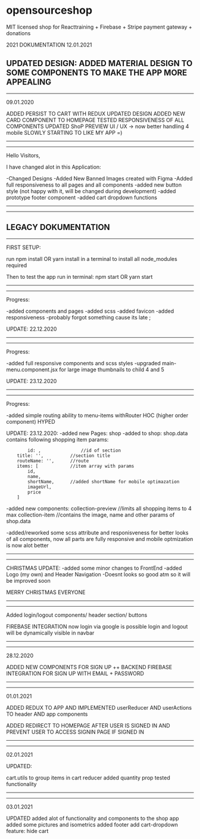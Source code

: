# opensourceshop
MIT licensed shop for Reacttraining + Firebase + Stripe payment gateway + donations


2021 DOKUMENTATION
12.01.2021

UPDATED DESIGN:
ADDED MATERIAL DESIGN TO SOME COMPONENTS TO MAKE THE APP MORE APPEALING
--------------------------
--------------------------
09.01.2020

ADDED PERSIST TO CART WITH REDUX
UPDATED DESIGN
ADDED NEW CARD COMPONENT TO HOMEPAGE
TESTED RESPONSIVENESS OF ALL COMPONENTS
UPDATED ShoP PREVIEW UI / UX  -> now better handling 4 mobile
SLOWLY STARTING TO LIKE MY APP =)
___________________________________________
___________________________________________
Hello Visitors,

I have changed alot in this Application:

-Changed Designs
-Added New Banned Images created  with Figma
-Added full responsiveness to all pages and all components
-added new button style (not happy with it, will be changed during development)
-added prototype footer component
-added cart dropdown functions

------------------------------------------
------------------------------------------



LEGACY DOKUMENTATION
-------------------------------------------------------------------
-------------------------------------------------------------------
FIRST SETUP:

run 
npm install OR yarn install
in a terminal to install all node_modules required

Then to test the app run in terminal:
npm start  OR yarn start

-------------------------------------------------------------------
-------------------------------------------------------------------

Progress:

-added components and pages
-added scss
-added favicon
-added responsiveness
-probably forgot something cause its late ;

UPDATE: 22.12.2020

-------------------------------------------------------------------
-------------------------------------------------------------------

Progress:

-added full responsive components and scss styles
-upgraded main-menu.component.jsx for large image thumbnails to child 4 and 5

UPDATE: 23.12.2020

-------------------------------------------------------------------
-------------------------------------------------------------------
Progress:

-added simple routing ability to menu-items withRouter HOC (higher order component)
HYPED

UPDATE: 23.12.2020:
-added new Pages:
    shop
-added to shop:
   shop.data 
    contains following shopping item params:
        
        	id: ,               //id of section
		title: '',          //section title
		routeName: '',      //route
		items: [            //item array with params
            id, 
            name, 
            shortName,      //added shortName for mobile optimazation
            imageUrl, 
            price
        ]
-added new components:
    collection-preview      //limits all shopping items to 4 max
    collection-item         //contains the image, name and other params of shop.data

-added/reworked some scss attribute and responisveness for better looks of all components, now all parts are fully responsive and mobile   optmization is now alot better

-------------------------------------------------------------------
-------------------------------------------------------------------

CHRISTMAS UPDATE:
    -added some minor changes to FrontEnd
    -added Logo (my own) and Header Navigation
    -Doesnt looks so good atm so it will be improved soon

MERRY CHRISTMAS EVERYONE

---------------------------------------
---------------------------------------

Added login/logout components/ header section/ buttons

FIREBASE INTEGRATION
    now login via google is possible
        login and logout will be dynamically visible in navbar

---------------------------------------
---------------------------------------

28.12.2020

ADDED NEW COMPONENTS FOR SIGN UP ++ BACKEND FIREBASE INTEGRATION FOR SIGN UP WITH EMAIL + PASSWORD

---------------------------------------
---------------------------------------

01.01.2021

ADDED REDUX TO APP AND IMPLEMENTED userReducer AND userActions TO header AND app components

ADDED REDIRECT TO HOMEPAGE AFTER USER IS SIGNED IN AND PREVENT USER TO ACCESS SIGNIN PAGE IF SIGNED IN

---------------------------------------
---------------------------------------

02.01.2021

UPDATED:

cart.utils to group items in cart reducer
added quantity prop
tested functionality

---------------------------------------
---------------------------------------

03.01.2021

UPDATED
added alot of functionality and components to the shop app
added some pictures and isometrics
added footer
add cart-dropdown feature: hide cart
